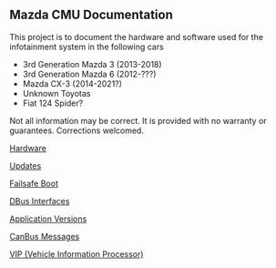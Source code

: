 ## Mazda CMU Documentation
This project is to document the hardware and software used for the infotainment system in the following cars
- 3rd Generation Mazda 3 (2013-2018)
- 3rd Generation Mazda 6 (2012-???)
- Mazda CX-3 (2014-2021?)
- Unknown Toyotas
- Fiat 124 Spider?

Not all information may be correct. It is provided with no warranty or guarantees. Corrections welcomed.

[Hardware](hardware.md)

[Updates](update-files.md)

[Failsafe Boot](failsafe-boot.md)

[DBus Interfaces](dbus/index.md)

[Application Versions](versions.md)

[CanBus Messages](can_messages.md)

[VIP (Vehicle Information Processor)](vip.md)